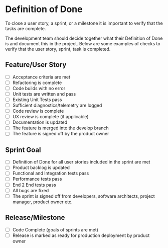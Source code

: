 # Definition of Done

To close a user story, a sprint, or a milestone it is important to verify that the tasks are complete.

The development team should decide together what their Definition of Done is and document this in the project. Below are some examples of checks to verify that the user story, sprint, task is completed.

## Feature/User Story

- [  ] Acceptance criteria are met
- [  ] Refactoring is complete
- [  ] Code builds with no error
- [  ] Unit tests are written and pass
- [  ] Existing Unit Tests pass
- [  ] Sufficient diagnostics/telemetry are logged
- [  ] Code review is complete
- [  ] UX review is complete (if applicable)
- [  ] Documentation is updated
- [  ] The feature is merged into the develop branch
- [  ] The feature is signed off by the product owner

## Sprint Goal

- [  ] Definition of Done for all user stories included in the sprint are met
- [  ] Product backlog is updated
- [  ] Functional and Integration tests pass
- [  ] Performance tests pass
- [  ] End 2 End tests pass
- [  ] All bugs are fixed
- [  ] The sprint is signed off from developers, software architects, project manager, product owner etc.

## Release/Milestone

- [  ] Code Complete (goals of sprints are met)
- [  ] Release is marked as ready for production deployment by product owner
